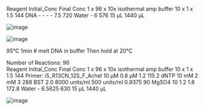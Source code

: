 
Reagent	Initial_Conc		Final Conc		1 x	96 x
10x isothermal amp buffer	10	x	1	x	1.5	144
DNA	-	-	-	-	7.5	720
Water			-		6	576
					15 µL	1440 µL
     
![image](https://github.com/user-attachments/assets/14258eb9-da21-48d1-98ca-beb7b434b74d)


![image](https://github.com/user-attachments/assets/847dea4d-b3b4-42ba-85f8-d27508756e85)


95°C	1min	# melt DNA in buffer
Then hold at 20°C

Number of Reactions:	96					
Reagent	Initial_Conc		Final Conc		1 x	96 x
10x isothermal amp buffer	10	x	1	x	1.5	144
Primer: i5_R13CN_12S_F_Achel	10	µM	0.8	µM	1.2	115.2
dNTP	10	mM	2	mM	3	288
BST 2.0	8000	units/ml	500	units/ml	0.9375	90
MgSO4	10		1.2		1.8	172.8
Water			-		6.5625	630
					15 µL	1440 µL
     
![image](https://github.com/user-attachments/assets/b814dcb2-1133-4a28-9727-0a5a0543240f)



